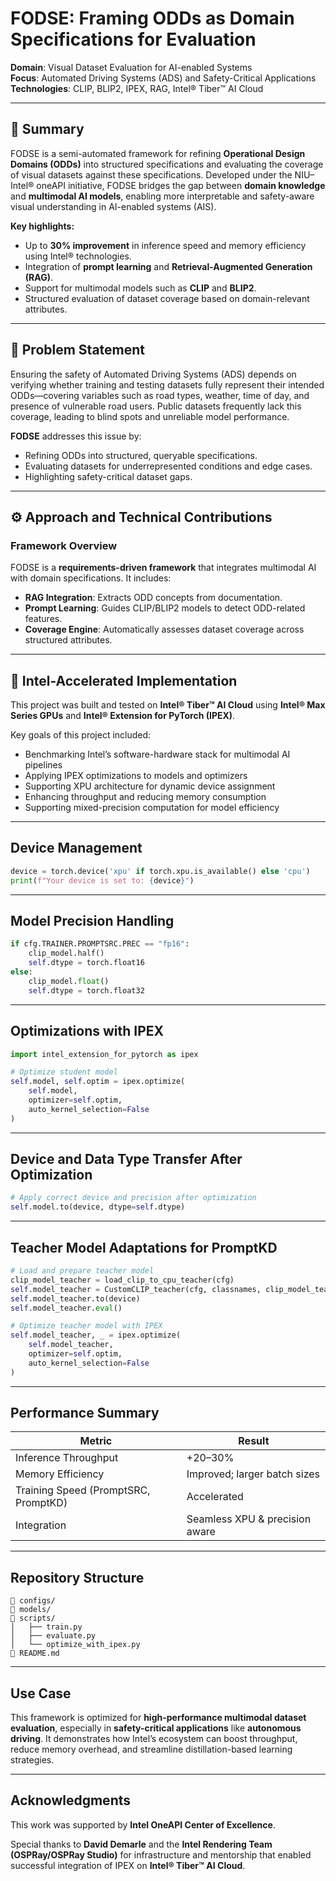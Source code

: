 # FODSE: Framing ODDs as Domain Specifications for Evaluation

**Domain**: Visual Dataset Evaluation for AI-enabled Systems  
**Focus**: Automated Driving Systems (ADS) and Safety-Critical Applications  
**Technologies**: CLIP, BLIP2, IPEX, RAG, Intel® Tiber™ AI Cloud

---

## 🚀 Summary

FODSE is a semi-automated framework for refining **Operational Design Domains (ODDs)** into structured specifications and evaluating the coverage of visual datasets against these specifications. Developed under the NIU–Intel® oneAPI initiative, FODSE bridges the gap between **domain knowledge** and **multimodal AI models**, enabling more interpretable and safety-aware visual understanding in AI-enabled systems (AIS).

**Key highlights:**

- Up to **30% improvement** in inference speed and memory efficiency using Intel® technologies.
- Integration of **prompt learning** and **Retrieval-Augmented Generation (RAG)**.
- Support for multimodal models such as **CLIP** and **BLIP2**.
- Structured evaluation of dataset coverage based on domain-relevant attributes.

---

## 🧩 Problem Statement

Ensuring the safety of Automated Driving Systems (ADS) depends on verifying whether training and testing datasets fully represent their intended ODDs—covering variables such as road types, weather, time of day, and presence of vulnerable road users. Public datasets frequently lack this coverage, leading to blind spots and unreliable model performance.

**FODSE** addresses this issue by:

- Refining ODDs into structured, queryable specifications.
- Evaluating datasets for underrepresented conditions and edge cases.
- Highlighting safety-critical dataset gaps.

---

## ⚙️ Approach and Technical Contributions

### Framework Overview

FODSE is a **requirements-driven framework** that integrates multimodal AI with domain specifications. It includes:

- **RAG Integration**: Extracts ODD concepts from documentation.
- **Prompt Learning**: Guides CLIP/BLIP2 models to detect ODD-related features.
- **Coverage Engine**: Automatically assesses dataset coverage across structured attributes.

---

## 🔧 Intel-Accelerated Implementation

This project was built and tested on **Intel® Tiber™ AI Cloud** using **Intel® Max Series GPUs** and **Intel® Extension for PyTorch (IPEX)**.


Key goals of this project included:

- Benchmarking Intel’s software-hardware stack for multimodal AI pipelines
- Applying IPEX optimizations to models and optimizers
- Supporting XPU architecture for dynamic device assignment
- Enhancing throughput and reducing memory consumption
- Supporting mixed-precision computation for model efficiency

---

## Device Management

```python
device = torch.device('xpu' if torch.xpu.is_available() else 'cpu')
print(f"Your device is set to: {device}")
```

---

## Model Precision Handling

```python
if cfg.TRAINER.PROMPTSRC.PREC == "fp16":
    clip_model.half()
    self.dtype = torch.float16
else:
    clip_model.float()
    self.dtype = torch.float32
```

---

## Optimizations with IPEX

```python
import intel_extension_for_pytorch as ipex

# Optimize student model
self.model, self.optim = ipex.optimize(
    self.model,
    optimizer=self.optim,
    auto_kernel_selection=False
)
```

---

## Device and Data Type Transfer After Optimization

```python
# Apply correct device and precision after optimization
self.model.to(device, dtype=self.dtype)
```

---

## Teacher Model Adaptations for PromptKD

```python
# Load and prepare teacher model
clip_model_teacher = load_clip_to_cpu_teacher(cfg)
self.model_teacher = CustomCLIP_teacher(cfg, classnames, clip_model_teacher)
self.model_teacher.to(device)
self.model_teacher.eval()

# Optimize teacher model with IPEX
self.model_teacher, _ = ipex.optimize(
    self.model_teacher,
    optimizer=self.optim,
    auto_kernel_selection=False
)
```

---

## Performance Summary

| Metric                                 | Result                         |
|----------------------------------------|--------------------------------|
| Inference Throughput                   | +20–30%                        |
| Memory Efficiency                      | Improved; larger batch sizes   |
| Training Speed (PromptSRC, PromptKD)   | Accelerated                    |
| Integration                            | Seamless XPU & precision aware |

---

## Repository Structure

```plaintext
📁 configs/
📁 models/
📁 scripts/
│   ├── train.py
│   ├── evaluate.py
│   └── optimize_with_ipex.py
📄 README.md
```


---

## Use Case

This framework is optimized for **high-performance multimodal dataset evaluation**, especially in **safety-critical applications** like **autonomous driving**. It demonstrates how Intel’s ecosystem can boost throughput, reduce memory overhead, and streamline distillation-based learning strategies.

---

## Acknowledgments

This work was supported by **Intel OneAPI Center of Excellence**.

Special thanks to **David Demarle** and the **Intel Rendering Team (OSPRay/OSPRay Studio)** for infrastructure and mentorship that enabled successful integration of IPEX on **Intel® Tiber™ AI Cloud**.
